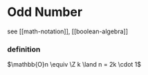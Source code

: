 # Odd Number

see [[math-notation]], [[boolean-algebra]]

### definition

$\mathbb{O}n \equiv \Z k \land n = 2k \cdot 1$
